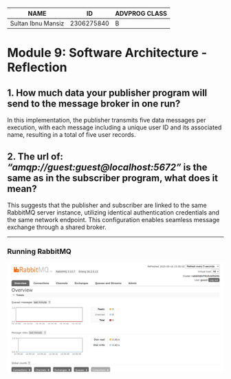 | NAME               | ID         | ADVPROG CLASS |
| ------------------ | ---------- | ------------- |
| Sultan Ibnu Mansiz | 2306275840 | B             |

# Module 9: Software Architecture - Reflection

## 1. How much data your publisher program will send to the message broker in one run? 
In this implementation, the publisher transmits five data messages per execution, with each message including a unique user ID and its associated name, resulting in a total of five user records.

## 2. The url of: *“amqp://guest:guest@localhost:5672”* is the same as in the subscriber program, what does it mean?
This suggests that the publisher and subscriber are linked to the same RabbitMQ server instance, utilizing identical authentication credentials and the same network endpoint. This configuration enables seamless message exchange through a shared broker.

---

### Running RabbitMQ
![RabbitMQ](images/RunningRabbitMQ.png)


